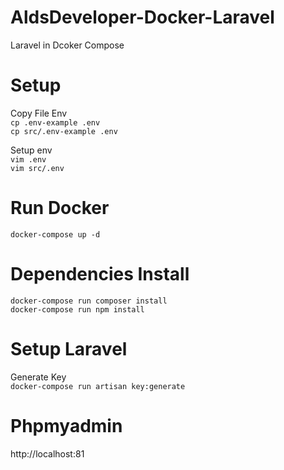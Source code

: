 # AldsDeveloper-Docker-Laravel

Laravel in Dcoker Compose

# Setup

Copy File Env  
`
cp .env-example .env
`  
`
cp src/.env-example .env
`

Setup env  
`
vim .env
`  
`
vim src/.env
`  

# Run Docker  
`
docker-compose up -d
`


# Dependencies Install
`
docker-compose run composer install
`  
`
docker-compose run npm install
`  

# Setup Laravel
Generate Key  
`
docker-compose run artisan key:generate
`

# Phpmyadmin 
http://localhost:81
